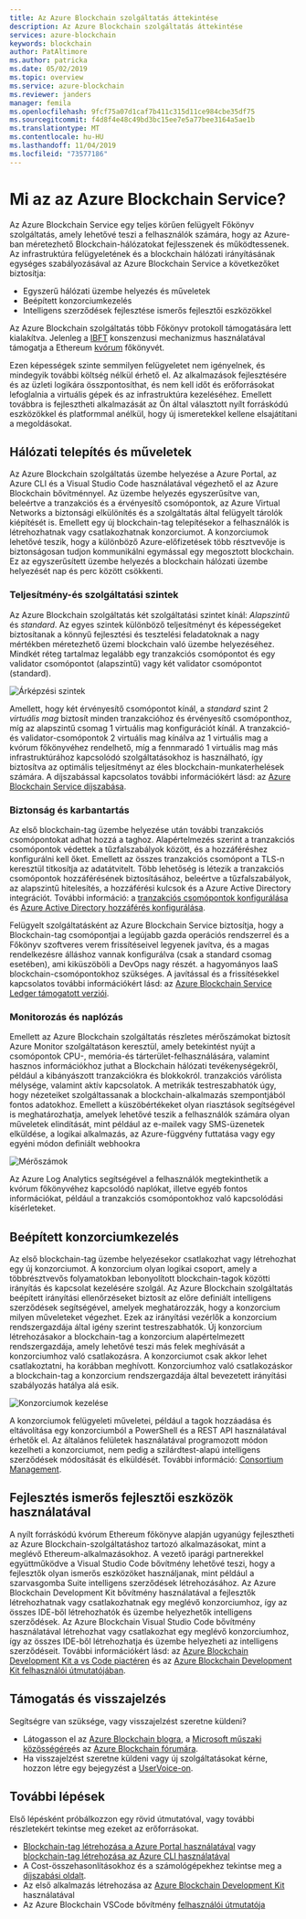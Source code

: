 ```yaml
---
title: Az Azure Blockchain szolgáltatás áttekintése
description: Az Azure Blockchain szolgáltatás áttekintése
services: azure-blockchain
keywords: blockchain
author: PatAltimore
ms.author: patricka
ms.date: 05/02/2019
ms.topic: overview
ms.service: azure-blockchain
ms.reviewer: janders
manager: femila
ms.openlocfilehash: 9fcf75a07d1caf7b411c315d11ce984cbe35df75
ms.sourcegitcommit: f4d8f4e48c49bd3bc15ee7e5a77bee3164a5ae1b
ms.translationtype: MT
ms.contentlocale: hu-HU
ms.lasthandoff: 11/04/2019
ms.locfileid: "73577186"
---
```

# <a name="what-is-azure-blockchain-service"></a>Mi az az Azure Blockchain Service?

Az Azure Blockchain Service egy teljes körűen felügyelt Főkönyv szolgáltatás, amely lehetővé teszi a felhasználók számára, hogy az Azure-ban méretezhető Blockchain-hálózatokat fejlesszenek és működtessenek. Az infrastruktúra felügyeletének és a blockchain hálózati irányításának egységes szabályozásával az Azure Blockchain Service a következőket biztosítja:

* Egyszerű hálózati üzembe helyezés és műveletek
* Beépített konzorciumkezelés
* Intelligens szerződések fejlesztése ismerős fejlesztői eszközökkel

Az Azure Blockchain szolgáltatás több Főkönyv protokoll támogatására lett kialakítva. Jelenleg a [IBFT](https://github.com/jpmorganchase/quorum/wiki/Quorum-Consensus) konszenzusi mechanizmus használatával támogatja a Ethereum [kvórum](https://www.jpmorgan.com/Quorum) főkönyvét.

Ezen képességek szinte semmilyen felügyeletet nem igényelnek, és mindegyik további költség nélkül érhető el. Az alkalmazások fejlesztésére és az üzleti logikára összpontosíthat, és nem kell időt és erőforrásokat lefoglalnia a virtuális gépek és az infrastruktúra kezeléséhez. Emellett továbbra is fejlesztheti alkalmazását az Ön által választott nyílt forráskódú eszközökkel és platformmal anélkül, hogy új ismeretekkel kellene elsajátítani a megoldásokat.

## <a name="network-deployment-and-operations"></a>Hálózati telepítés és műveletek

Az Azure Blockchain szolgáltatás üzembe helyezése a Azure Portal, az Azure CLI és a Visual Studio Code használatával végezhető el az Azure Blockchain bővítménnyel.  Az üzembe helyezés egyszerűsítve van, beleértve a tranzakciós és a érvényesítő csomópontok, az Azure Virtual Networks a biztonsági elkülönítés és a szolgáltatás által felügyelt tárolók kiépítését is.  Emellett egy új blockchain-tag telepítésekor a felhasználók is létrehozhatnak vagy csatlakozhatnak konzorciumot.  A konzorciumok lehetővé teszik, hogy a különböző Azure-előfizetések több résztvevője is biztonságosan tudjon kommunikálni egymással egy megosztott blockchain.  Ez az egyszerűsített üzembe helyezés a blockchain hálózati üzembe helyezését nap és perc között csökkenti.

### <a name="performance-and-service-tiers"></a>Teljesítmény-és szolgáltatási szintek

Az Azure Blockchain szolgáltatás két szolgáltatási szintet kínál: *Alapszintű* és *standard*. Az egyes szintek különböző teljesítményt és képességeket biztosítanak a könnyű fejlesztési és tesztelési feladatoknak a nagy mértékben méretezhető üzemi blockchain való üzembe helyezéséhez. Mindkét réteg tartalmaz legalább egy tranzakciós csomópontot és egy validator csomópontot (alapszintű) vagy két validator csomópontot (standard).

![Árképzési szintek](./media/overview/pricing-tiers.png)

Amellett, hogy két érvényesítő csomópontot kínál, a *standard* szint 2 *virtuális mag* biztosít minden tranzakcióhoz és érvényesítő csomóponthoz, míg az alapszintű csomag 1 virtuális mag konfigurációt kínál.  A tranzakció-és validator-csomópontok 2 virtuális mag kínálva az 1 virtuális mag a kvórum főkönyvéhez rendelhető, míg a fennmaradó 1 virtuális mag más infrastruktúrához kapcsolódó szolgáltatásokhoz is használható, így biztosítva az optimális teljesítményt az éles blockchain-munkaterhelések számára. A díjszabással kapcsolatos további információkért lásd: az [Azure Blockchain Service díjszabása](https://azure.microsoft.com/pricing/details/blockchain-service).

### <a name="security-and-maintenance"></a>Biztonság és karbantartás

Az első blockchain-tag üzembe helyezése után további tranzakciós csomópontokat adhat hozzá a taghoz.  Alapértelmezés szerint a tranzakciós csomópontok védettek a tűzfalszabályok között, és a hozzáféréshez konfigurálni kell őket.  Emellett az összes tranzakciós csomópont a TLS-n keresztül titkosítja az adatátvitelt.  Több lehetőség is létezik a tranzakciós csomópontok hozzáférésének biztosításához, beleértve a tűzfalszabályok, az alapszintű hitelesítés, a hozzáférési kulcsok és a Azure Active Directory integrációt. További információ: a [tranzakciós csomópontok konfigurálása](configure-transaction-nodes.md) és [Azure Active Directory hozzáférés konfigurálása](configure-aad.md).

Felügyelt szolgáltatásként az Azure Blockchain Service biztosítja, hogy a Blockchain-tag csomópontjai a legújabb gazda operációs rendszerrel és a Főkönyv szoftveres verem frissítéseivel legyenek javítva, és a magas rendelkezésre álláshoz vannak konfigurálva (csak a standard csomag esetében), ami kiküszöböli a DevOps nagy részét. a hagyományos IaaS blockchain-csomópontokhoz szükséges.  A javítással és a frissítésekkel kapcsolatos további információkért lásd: az [Azure Blockchain Service Ledger támogatott verziói](ledger-versions.md).

### <a name="monitoring-and-logging"></a>Monitorozás és naplózás

Emellett az Azure Blockchain szolgáltatás részletes mérőszámokat biztosít Azure Monitor szolgáltatáson keresztül, amely betekintést nyújt a csomópontok CPU-, memória-és tárterület-felhasználására, valamint hasznos információkhoz juthat a Blockchain hálózati tevékenységekről, például a kibányászott tranzakciókra és blokkokról. tranzakciós várólista mélysége, valamint aktív kapcsolatok.  A metrikák testreszabhatók úgy, hogy nézeteiket szolgáltassanak a blockchain-alkalmazás szempontjából fontos adatokhoz.  Emellett a küszöbértékeket olyan riasztások segítségével is meghatározhatja, amelyek lehetővé teszik a felhasználók számára olyan műveletek elindítását, mint például az e-mailek vagy SMS-üzenetek elküldése, a logikai alkalmazás, az Azure-függvény futtatása vagy egy egyéni módon definiált webhookra

![Mérőszámok](./media/overview/metrics.png)

Az Azure Log Analytics segítségével a felhasználók megtekinthetik a kvórum főkönyvéhez kapcsolódó naplókat, illetve egyéb fontos információkat, például a tranzakciós csomópontokhoz való kapcsolódási kísérleteket.

## <a name="built-in-consortium-management"></a>Beépített konzorciumkezelés

Az első blockchain-tag üzembe helyezésekor csatlakozhat vagy létrehozhat egy új konzorciumot.  A konzorcium olyan logikai csoport, amely a többrésztvevős folyamatokban lebonyolított blockchain-tagok közötti irányítás és kapcsolat kezelésére szolgál.  Az Azure Blockchain szolgáltatás beépített irányítási ellenőrzéseket biztosít az előre definiált intelligens szerződések segítségével, amelyek meghatározzák, hogy a konzorcium milyen műveleteket végezhet.  Ezek az irányítási vezérlők a konzorcium rendszergazdája által igény szerint testreszabhatók. Új konzorcium létrehozásakor a blockchain-tag a konzorcium alapértelmezett rendszergazdája, amely lehetővé teszi más felek meghívását a konzorciumhoz való csatlakozásra.  A konzorciumot csak akkor lehet csatlakoztatni, ha korábban meghívott.  Konzorciumhoz való csatlakozáskor a blockchain-tag a konzorcium rendszergazdája által bevezetett irányítási szabályozás hatálya alá esik.

![Konzorciumok kezelése](./media/overview/consortium.png)

A konzorciumok felügyeleti műveletei, például a tagok hozzáadása és eltávolítása egy konzorciumból a PowerShell és a REST API használatával érhetők el. Az általános felületek használatával programozott módon kezelheti a konzorciumot, nem pedig a szilárdtest-alapú intelligens szerződések módosítását és elküldését. További információ: [Consortium Management](consortium.md).

## <a name="develop-using-familiar-development-tools"></a>Fejlesztés ismerős fejlesztői eszközök használatával

A nyílt forráskódú kvórum Ethereum főkönyve alapján ugyanúgy fejlesztheti az Azure Blockchain-szolgáltatáshoz tartozó alkalmazásokat, mint a meglévő Ethereum-alkalmazásokhoz. A vezető iparági partnerekkel együttműködve a Visual Studio Code bővítmény lehetővé teszi, hogy a fejlesztők olyan ismerős eszközöket használjanak, mint például a szarvasgomba Suite intelligens szerződések létrehozásához. Az Azure Blockchain Development Kit bővítmény használatával a fejlesztők létrehozhatnak vagy csatlakozhatnak egy meglévő konzorciumhoz, így az összes IDE-ből létrehozhatók és üzembe helyezhetők intelligens szerződések. Az Azure Blockchain Visual Studio Code bővítmény használatával létrehozhat vagy csatlakozhat egy meglévő konzorciumhoz, így az összes IDE-ből létrehozhatja és üzembe helyezheti az intelligens szerződéseit. További információkért lásd: az [Azure Blockchain Development Kit a vs Code piactéren](https://aka.ms/vscodebcextension) és az [Azure Blockchain Development Kit felhasználói útmutatójában](https://aka.ms/vscodebcextensionwiki ).

## <a name="support-and-feedback"></a>Támogatás és visszajelzés

Segítségre van szüksége, vagy visszajelzést szeretne küldeni?

* Látogasson el az [Azure Blockchain blogra](https://azure.microsoft.com/blog/topics/blockchain/), a [Microsoft műszaki közösségére](https://techcommunity.microsoft.com/t5/Blockchain/bd-p/AzureBlockchain)és az [Azure Blockchain fórumára](https://social.msdn.microsoft.com/Forums/home?forum=azureblockchain).
* Ha visszajelzést szeretne küldeni vagy új szolgáltatásokat kérne, hozzon létre egy bejegyzést a [UserVoice-on](https://feedback.azure.com/forums/921130-azure-blockchain-service).

## <a name="next-steps"></a>További lépések

Első lépésként próbálkozzon egy rövid útmutatóval, vagy további részletekért tekintse meg ezeket az erőforrásokat.
* [Blockchain-tag létrehozása a Azure Portal használatával](create-member.md) vagy [blockchain-tag létrehozása az Azure CLI használatával](create-member-cli.md)
* A Cost-összehasonlításokhoz és a számológépekhez tekintse meg a [díjszabási oldalt](https://azure.microsoft.com/pricing/details/blockchain-service).
* Az első alkalmazás létrehozása az [Azure Blockchain Development Kit](https://github.com/Azure-Samples/blockchain-devkit) használatával
* Az Azure Blockchain VSCode bővítmény [felhasználói útmutatója](https://github.com/Microsoft/vscode-azure-blockchain-ethereum/wiki)
